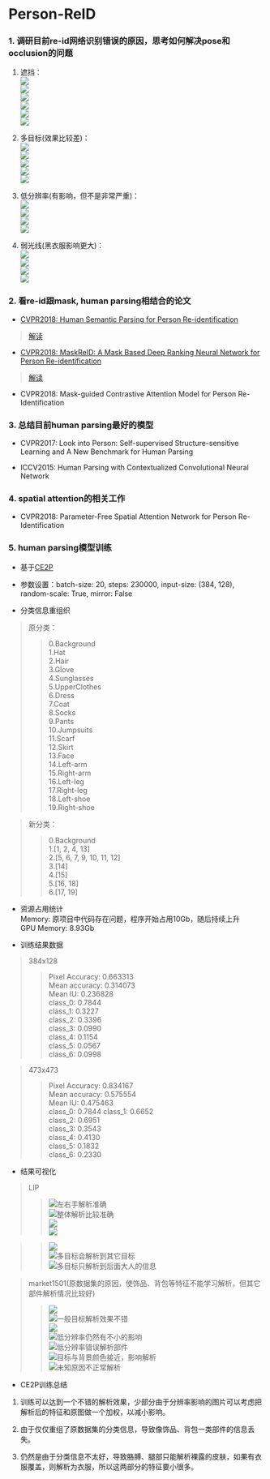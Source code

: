 # Person-ReID

### 1. 调研目前re-id网络识别错误的原因，思考如何解决pose和occlusion的问题

1. 遮挡：  
![](visualize/re-id_origin/00002132_0008_00000000.jpg)  
![](visualize/re-id_origin/00001804_0001_00000000.jpg)  
![](visualize/re-id_origin/00001699_0001_00000000.jpg)  
![](visualize/re-id_origin/00001683_0001_00000000.jpg)  
![](visualize/re-id_origin/00000075_0002_00000000.jpg)  
![](visualize/re-id_origin/00000803_0001_00000000.jpg)  

2. 多目标(效果比较差)：  
![](visualize/re-id_origin/00000786_0000_00000000.jpg)  
![](visualize/re-id_origin/00000817_0000_00000000.jpg)  
![](visualize/re-id_origin/00000821_0000_00000000.jpg)  
![](visualize/re-id_origin/00000828_0000_00000000.jpg)  
![](visualize/re-id_origin/00001478_0001_00000000.jpg)

3. 低分辨率(有影响，但不是非常严重)：  
![](visualize/re-id_origin/00000352_0001_00000000.jpg)  
![](visualize/re-id_origin/00000448_0006_00000000.jpg)  
![](visualize/re-id_origin/00000537_0001_00000000.jpg)  
![](visualize/re-id_origin/00001505_0004_00000000.jpg)  

4. 弱光线(黑衣服影响更大)：  
![](visualize/re-id_origin/00000765_0001_00000000.jpg)  
![](visualize/re-id_origin/00001319_0000_00000000.jpg)  
![](visualize/re-id_origin/00001322_0000_00000000.jpg)  
![](visualize/re-id_origin/00001363_0001_00000000.jpg)

### 2. 看re-id跟mask, human parsing相结合的论文

- [CVPR2018: Human Semantic Parsing for Person Re-identification](https://github.com/wyg1997/PersonReID-paper/blob/master/documents/CVPR2018/Kalayeh_Human_Semantic_Parsing_CVPR_2018.pdf)   
>[解读](https://github.com/wyg1997/PersonReID-paper/blob/master/reading/CVPR2018/Kalayeh_Human_Semantic_Parsing_CVPR2018.md)

- [CVPR2018: MaskReID: A Mask Based Deep Ranking Neural Network for Person Re-identification](https://github.com/wyg1997/PersonReID-paper/blob/master/documents/CVPR2018/LiQi_MaskReID_A_Mask_Based_Deep_Ranking_Neural_Network_for_Reid_CVPR_2018.pdf)  
>[解读](https://github.com/wyg1997/PersonReID-paper/blob/master/reading/CVPR2018/Lei_MaskReID_CVPR2018.md)

- CVPR2018: Mask-guided Contrastive Attention Model for Person Re-Identification

### 3. 总结目前human parsing最好的模型

- CVPR2017: Look into Person: Self-supervised Structure-sensitive Learning and A New Benchmark for Human Parsing

- ICCV2015: Human Parsing with Contextualized Convolutional Neural Network

### 4. spatial attention的相关工作

- CVPR2018: Parameter-Free Spatial Attention Network for Person Re-Identification

### 5. human parsing模型训练

- 基于[CE2P](https://github.com/liutinglt/CE2P)  

- 参数设置：batch-size: 20, steps: 230000, input-size: (384, 128), random-scale: True, mirror: False  

- 分类信息重组织  

> 原分类：
>> 0.Background  
1.Hat  
2.Hair  
3.Glove  
4.Sunglasses  
5.UpperClothes  
6.Dress  
7.Coat  
8.Socks  
9.Pants  
10.Jumpsuits  
11.Scarf  
12.Skirt  
13.Face  
14.Left-arm  
15.Right-arm  
16.Left-leg  
17.Right-leg  
18.Left-shoe  
19.Right-shoe

> 新分类：
>> 0.Background  
1.[1, 2, 4, 13]  
2.[5, 6, 7, 9, 10, 11, 12]  
3.[14]  
4.[15]  
5.[16, 18]  
6.[17, 19]


- 资源占用统计  
Memory: 原项目中代码存在问题，程序开始占用10Gb，随后持续上升  
GPU Memory: 8.93Gb

- 训练结果数据  

> 384x128
>> Pixel Accuracy: 0.663313  
Mean accuracy: 0.314073  
Mean IU: 0.236828  
class_0: 0.7844  
class_1: 0.3227  
class_2: 0.3396  
class_3: 0.0990  
class_4: 0.1154  
class_5: 0.0567  
class_6: 0.0998

> 473x473
>> Pixel Accuracy: 0.834167  
Mean accuracy: 0.575554  
Mean IU: 0.475463  
class_0: 0.7844
class_1: 0.6652   
class_2: 0.6951  
class_3: 0.3543  
class_4: 0.4130  
class_5: 0.1832  
class_6: 0.2330


- 结果可视化

> LIP
>> ![](visualize/human_parsing/171017_566909.png)左右手解析准确  
>> ![](visualize/human_parsing/196574_436289.png)整体解析比较准确  
>> ![](visualize/human_parsing/276420_495518.png)  
>> ![](visualize/human_parsing/407159_1275257.png)

>> ![](visualize/human_parsing/339595_465232.png)  
>> ![](visualize/human_parsing/376295_206426.png)多目标会解析到其它目标  
>> ![](visualize/human_parsing/536570_212328.png)多目标只解析到后面大人的信息  

> market1501(原数据集的原因，使饰品、背包等特征不能学习解析，但其它部件解析情况比较好)
>> ![](visualize/human_parsing/00000032_0006_00000004.png)  
>> ![](visualize/human_parsing/00000278_0004_00000008.png)一般目标解析效果不错  
>> ![](visualize/human_parsing/00000348_0002_00000002.png)  
>> ![](visualize/human_parsing/00000126_0002_00000001.png)低分辨率仍然有不小的影响  
>> ![](visualize/human_parsing/00000569_0003_00000000.png)低分辨率错误解析部件  
>> ![](visualize/human_parsing/00000316_0006_00000004.png)目标与背景颜色接近，影响解析  
>> ![](visualize/human_parsing/00001191_0006_00000004.png)未知原因不正常解析  

- CE2P训练总结


1. 训练可以达到一个不错的解析效果，少部分由于分辨率影响的图片可以考虑把解析后的特征和原图做一个加权，以减小影响。

2. 由于仅仅重组了原数据集的分类信息，导致像饰品、背包一类部件的信息丢失。

3. 仍然是由于分类信息不太好，导致胳膊、腿部只能解析裸露的皮肤，如果有衣服覆盖，则解析为衣服，所以这两部分的特征要小很多。
